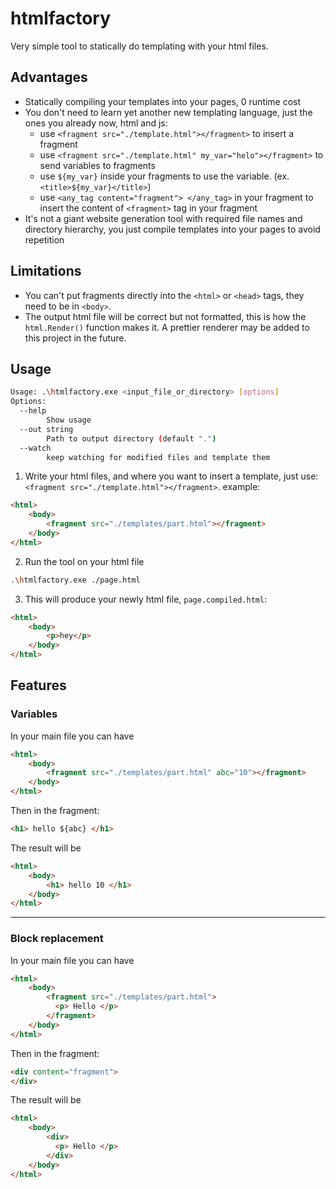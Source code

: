 # htmlfactory

Very simple tool to statically do templating with your html files.

## Advantages
- Statically compiling your templates into your pages, 0 runtime cost
- You don't need to learn yet another new templating language, just the ones you already now, html and js:
    - use  `<fragment src="./template.html"></fragment>` to insert a fragment
    - use `<fragment src="./template.html" my_var="helo"></fragment>` to send variables to fragments
    - use `${my_var}` inside your fragments to use the variable. (ex. `<title>${my_var}</title>`)
    - use `<any_tag content="fragment"> </any_tag>` in your fragment to insert the content of `<fragment>` tag in your fragment
- It's not a giant website generation tool with required file names and directory hierarchy, you just compile templates into your pages to avoid repetition

## Limitations
- You can't put fragments directly into the `<html>` or `<head>` tags, they need to be in `<body>`.
- The output html file will be correct but not formatted, this is how the `html.Render()` function makes it. A prettier renderer may be added to this project in the future.

## Usage

```sh
Usage: .\htmlfactory.exe <input_file_or_directory> [options]
Options:
  --help
        Show usage
  --out string
        Path to output directory (default ".")
  --watch
        keep watching for modified files and template them
```

1. Write your html files, and where you want to insert a template, just use: `<fragment src="./template.html"></fragment>`.
example:
```html
<html>
    <body>
        <fragment src="./templates/part.html"></fragment>
    </body>
</html>
```

2. Run the tool on your html file
```sh
.\htmlfactory.exe ./page.html
```

3. This will produce your newly html file, `page.compiled.html`:
```html
<html>
    <body>
        <p>hey</p>
    </body>
</html>
```

## Features

### Variables
In your main file you can have
```html
<html>
    <body>
        <fragment src="./templates/part.html" abc="10"></fragment>
    </body>
</html>
```

Then in the fragment:
```html
<h1> hello ${abc} </h1>
```

The result will be 
```html
<html>
    <body>
        <h1> hello 10 </h1>
    </body>
</html>
```

<hr>

### Block replacement
In your main file you can have
```html
<html>
    <body>
        <fragment src="./templates/part.html">
          <p> Hello </p>
        </fragment>
    </body>
</html>
```

Then in the fragment:
```html
<div content="fragment">
</div>
```

The result will be 
```html
<html>
    <body>
        <div>
          <p> Hello </p>
        </div>
    </body>
</html>
```
